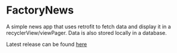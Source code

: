 # FactoryNews
A simple news app that uses retrofit to fetch data and display it in a recyclerView/viewPager. Data is also stored locally in a database.

Latest release can be found [here](https://github.com/tomislavrekic/FactoryNews/releases/latest)

